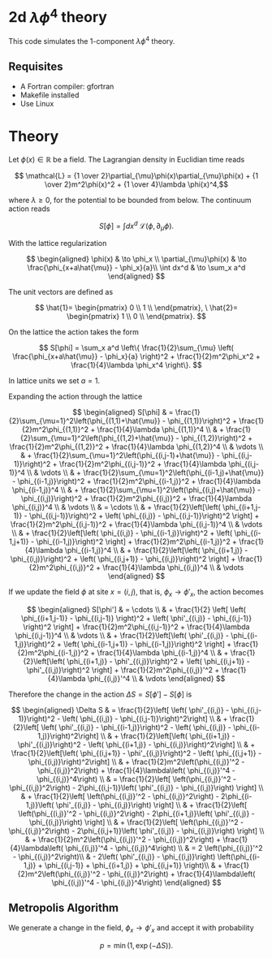 # 2d $\lambda \phi^4$ theory

This code simulates the 1-component $\lambda \phi^4$ theory.

## Requisites

- A Fortran compiler: gfortran
- Makefile installed
- Use Linux

# Theory
Let $\phi(x)\in\mathbb{R}$ be a field. The Lagrangian density in Euclidian time reads

 $$ \mathcal{L} = {1 \over 2}\partial_{\mu}\phi(x)\partial_{\mu}\phi(x) +  {1 \over 2}m^2\phi(x)^2 +  {1 \over 4}\lambda \phi(x)^4,$$
 
 where $\lambda \ge 0$, for the potential to be bounded from below. The continuum action reads

$$S[\phi] = \int dx^d \ \mathcal{L}(\phi,\partial_{\mu}\phi).$$

With the lattice regularization

$$
\begin{aligned}
\phi(x) & \to  \phi_x \\
\partial_{\mu}\phi(x) & \to  \frac{\phi_{x+a\hat{\mu}} - \phi_x}{a}\\
\int dx^d & \to  \sum_x a^d
\end{aligned}
$$

The unit vectors are defined as

$$ \hat{1}=  \begin{pmatrix}
0 \\
1 \\
\end{pmatrix}, \ \hat{2}=  \begin{pmatrix}
1 \\
0 \\
\end{pmatrix}.
$$

On the lattice the action takes the form

$$ S[\phi] = \sum_x a^d \left\{ \frac{1}{2}\sum_{\mu} \left( \frac{\phi_{x+a\hat{\mu}} - \phi_x}{a} \right)^2 + \frac{1}{2}m^2\phi_x^2 + \frac{1}{4}\lambda \phi_x^4 \right\}. $$

In lattice units we set $a = 1$.

Expanding the action through the lattice

$$
\begin{aligned}
S[\phi] & =   \frac{1}{2}\sum_{\mu=1}^2\left(\phi_{(1,1)+\hat{\mu}} - \phi_{(1,1)}\right)^2 + \frac{1}{2}m^2\phi_{(1,1)}^2 + \frac{1}{4}\lambda \phi_{(1,1)}^4 \\
& +  \frac{1}{2}\sum_{\mu=1}^2\left(\phi_{(1,2)+\hat{\mu}} - \phi_{(1,2)}\right)^2 + \frac{1}{2}m^2\phi_{(1,2)}^2 + \frac{1}{4}\lambda \phi_{(1,2)}^4 \\
& \vdots  \\
&  +  \frac{1}{2}\sum_{\mu=1}^2\left(\phi_{(i,j-1)+\hat{\mu}} - \phi_{(i,j-1)}\right)^2 + \frac{1}{2}m^2\phi_{(i,j-1)}^2 + \frac{1}{4}\lambda \phi_{(i,j-1)}^4 \\
& \vdots \\
&  +  \frac{1}{2}\sum_{\mu=1}^2\left(\phi_{(i-1,j)+\hat{\mu}} - \phi_{(i-1,j)}\right)^2 + \frac{1}{2}m^2\phi_{(i-1,j)}^2 + \frac{1}{4}\lambda \phi_{(i-1,j)}^4 \\
&  +  \frac{1}{2}\sum_{\mu=1}^2\left(\phi_{(i,j)+\hat{\mu}} - \phi_{(i,j)}\right)^2 + \frac{1}{2}m^2\phi_{(i,j)}^2 + \frac{1}{4}\lambda \phi_{(i,j)}^4 \\
& \vdots \\
& = \cdots \\
& + \frac{1}{2}\left[\left( \phi_{(i+1,j-1)} - \phi_{(i,j-1)}\right)^2 + \left( \phi_{(i,j)} - \phi_{(i,j-1)}\right)^2 \right] + \frac{1}{2}m^2\phi_{(i,j-1)}^2 + \frac{1}{4}\lambda \phi_{(i,j-1)}^4 \\
& \vdots \\
& + \frac{1}{2}\left[\left( \phi_{(i,j)} - \phi_{(i-1,j)}\right)^2 + \left( \phi_{(i-1,j+1)} - \phi_{(i-1,j)}\right)^2 \right] + \frac{1}{2}m^2\phi_{(i-1,j)}^2 + \frac{1}{4}\lambda \phi_{(i-1,j)}^4 \\
& + \frac{1}{2}\left[\left( \phi_{(i+1,j)} - \phi_{(i,j)}\right)^2 + \left( \phi_{(i,j+1)} - \phi_{(i,j)}\right)^2 \right] + \frac{1}{2}m^2\phi_{(i,j)}^2 + \frac{1}{4}\lambda \phi_{(i,j)}^4 \\
& \vdots
\end{aligned}
$$

If we update the field $\phi$ at site $x = (i,j)$, that is, $\phi_x \to \phi'_x$, the action becomes

$$
\begin{aligned}
S[\phi'] & = \cdots \\
& + \frac{1}{2} \left[ \left( \phi_{(i+1,j-1)} - \phi_{(i,j-1)} \right)^2 + \left( \phi'_{(i,j)} - \phi_{(i,j-1)} \right)^2 \right] + \frac{1}{2}m^2\phi_{(i,j-1)}^2 + \frac{1}{4}\lambda \phi_{(i,j-1)}^4 \\
& \vdots \\
& + \frac{1}{2}\left[\left( \phi'_{(i,j)} - \phi_{(i-1,j)}\right)^2 + \left( \phi_{(i-1,j+1)} - \phi_{(i-1,j)}\right)^2 \right] + \frac{1}{2}m^2\phi_{(i-1,j)}^2 + \frac{1}{4}\lambda \phi_{(i-1,j)}^4 \\
& + \frac{1}{2}\left[\left( \phi_{(i+1,j)} - \phi'_{(i,j)}\right)^2 + \left( \phi_{(i,j+1)} - \phi'_{(i,j)}\right)^2 \right] + \frac{1}{2}m^2\phi_{(i,j)}'^2 + \frac{1}{4}\lambda \phi_{(i,j)}'^4 \\
& \vdots
\end{aligned}
$$

Therefore the change in the action $\Delta S = S[\phi'] - S[\phi]$ is

$$
\begin{aligned}
\Delta S & = \frac{1}{2}\left[  \left( \phi'_{(i,j)} - \phi_{(i,j-1)}\right)^2 - \left( \phi_{(i,j)} - \phi_{(i,j-1)}\right)^2\right] \\
& + \frac{1}{2}\left[ \left( \phi'_{(i,j)} - \phi_{(i-1,j)}\right)^2 - \left( \phi_{(i,j)} - \phi_{(i-1,j)}\right)^2\right] \\
 & + \frac{1}{2}\left[\left( \phi_{(i+1,j)} - \phi'_{(i,j)}\right)^2 - \left( \phi_{(i+1,j)} - \phi_{(i,j)}\right)^2\right] \\
 & + \frac{1}{2}\left[\left( \phi_{(i,j+1)} - \phi'_{(i,j)}\right)^2 - \left( \phi_{(i,j+1)} - \phi_{(i,j)}\right)^2\right] \\
& + \frac{1}{2}m^2\left(\phi_{(i,j)}'^2 - \phi_{(i,j)}^2\right) + \frac{1}{4}\lambda\left( \phi_{(i,j)}'^4 - \phi_{(i,j)}^4\right) \\
& = \frac{1}{2}\left[ \left(\phi_{(i,j)}'^2 - \phi_{(i,j)}^2\right) - 2\phi_{(i,j-1)}\left( \phi'_{(i,j)} - \phi_{(i,j)}\right) \right] \\
& + \frac{1}{2}\left[ \left(\phi_{(i,j)}'^2 - \phi_{(i,j)}^2\right) - 2\phi_{(i-1,j)}\left( \phi'_{(i,j)} - \phi_{(i,j)}\right) \right] \\
& + \frac{1}{2}\left[ \left(\phi_{(i,j)}'^2 - \phi_{(i,j)}^2\right) - 2\phi_{(i+1,j)}\left( \phi'_{(i,j)} - \phi_{(i,j)}\right) \right] \\
& + \frac{1}{2}\left[ \left(\phi_{(i,j)}'^2 - \phi_{(i,j)}^2\right) - 2\phi_{(i,j+1)}\left( \phi'_{(i,j)} - \phi_{(i,j)}\right) \right] \\
& + \frac{1}{2}m^2\left(\phi_{(i,j)}'^2 - \phi_{(i,j)}^2\right) + \frac{1}{4}\lambda\left( \phi_{(i,j)}'^4 - \phi_{(i,j)}^4\right) \\
& = 2  \left(\phi_{(i,j)}'^2 - \phi_{(i,j)}^2\right)\\
& - 2\left( \phi'_{(i,j)} - \phi_{(i,j)}\right) \left(\phi_{(i-1,j)} + \phi_{(i,j-1)} + \phi_{(i+1,j)} + \phi_{(i,j+1)} \right)\\
& + \frac{1}{2}m^2\left(\phi_{(i,j)}'^2 - \phi_{(i,j)}^2\right) + \frac{1}{4}\lambda\left( \phi_{(i,j)}'^4 - \phi_{(i,j)}^4\right) 
\end{aligned}
$$

## Metropolis Algorithm

We generate a change in the field, $\phi_x \to \phi'_x$ and accept it with probability

$$ p = \min(1,\exp\left(-\Delta S\right)).$$

